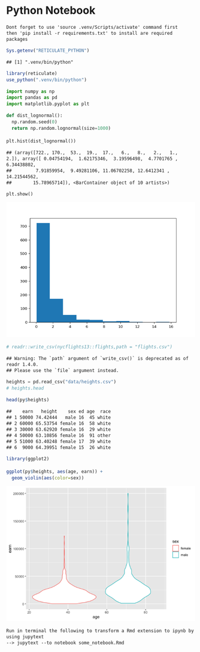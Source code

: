 Python Notebook
================

    Dont forget to use 'source .venv/Scripts/activate' command first
    then 'pip install -r requirements.txt' to install are required packages

``` r
Sys.getenv("RETICULATE_PYTHON")
```

    ## [1] ".venv/bin/python"

``` r
library(reticulate)
use_python(".venv/bin/python")
```

``` python
import numpy as np
import pandas as pd
import matplotlib.pyplot as plt
```

``` python
def dist_lognormal():
  np.random.seed(0)
  return np.random.lognormal(size=1000)

plt.hist(dist_lognormal())
```

    ## (array([722., 170.,  53.,  19.,  17.,   6.,   8.,   2.,   1.,   2.]), array([ 0.04754194,  1.62175346,  3.19596498,  4.7701765 ,  6.34438802,
    ##         7.91859954,  9.49281106, 11.06702258, 12.6412341 , 14.21544562,
    ##        15.78965714]), <BarContainer object of 10 artists>)

``` python
plt.show()
```

<img src="some_notebook_files/figure-gfm/packages-1.png" width="672" />

``` r
# readr::write_csv(nycflights13::flights,path = "flights.csv")
```

    ## Warning: The `path` argument of `write_csv()` is deprecated as of readr 1.4.0.
    ## Please use the `file` argument instead.

``` python
heights = pd.read_csv("data/heights.csv")
# heights.head
```

``` r
head(py$heights)
```

    ##    earn   height    sex ed age  race
    ## 1 50000 74.42444   male 16  45 white
    ## 2 60000 65.53754 female 16  58 white
    ## 3 30000 63.62920 female 16  29 white
    ## 4 50000 63.10856 female 16  91 other
    ## 5 51000 63.40248 female 17  39 white
    ## 6  9000 64.39951 female 15  26 white

``` r
library(ggplot2)

ggplot(py$heights, aes(age, earn)) +
  geom_violin(aes(color=sex))
```

![](some_notebook_files/figure-gfm/but%20plot%20in%20R-1.png)<!-- -->

    Run in terminal the following to transform a Rmd extension to ipynb by using jupytext
    --> jupytext --to notebook some_notebook.Rmd
